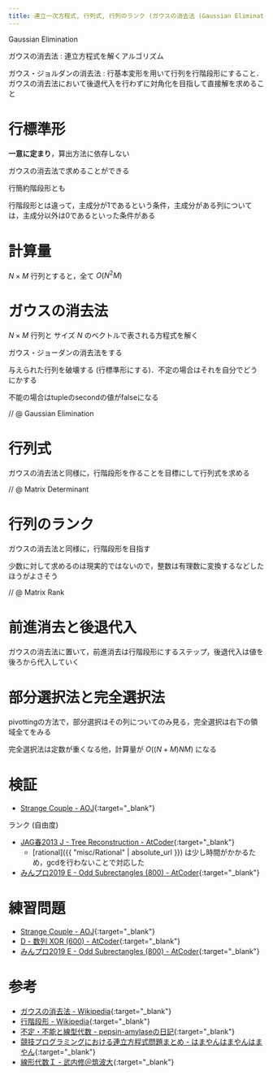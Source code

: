 ```yaml
---
title: 連立一次方程式, 行列式, 行列のランク (ガウスの消去法 (Gaussian Elimination) )
---
```


Gaussian Elimination

ガウスの消去法 : 連立方程式を解くアルゴリズム

ガウス・ジョルダンの消去法 : 行基本変形を用いて行列を行階段形にすること．ガウスの消去法において後退代入を行わずに対角化を目指して直接解を求めること
 
# 行標準形

**一意に定まり**，算出方法に依存しない

ガウスの消去法で求めることができる

行簡約階段形とも

行階段形とは違って，主成分が1であるという条件，主成分がある列については，主成分以外は0であるといった条件がある

# 計算量

$N \times M$ 行列とすると，全て $O(N^2M)$

# ガウスの消去法

$N \times M$ 行列と サイズ $N$ のベクトルで表される方程式を解く

ガウス・ジョーダンの消去法をする

与えられた行列を破壊する (行標準形にする)．不定の場合はそれを自分でどうにかする

不能の場合はtupleのsecondの値がfalseになる

// @ Gaussian Elimination

# 行列式

ガウスの消去法と同様に，行階段形を作ることを目標にして行列式を求める

// @ Matrix Determinant

# 行列のランク

ガウスの消去法と同様に，行階段形を目指す

少数に対して求めるのは現実的ではないので，整数は有理数に変換するなどしたほうがよさそう

// @ Matrix Rank

# 前進消去と後退代入

ガウスの消去法に置いて，前進消去は行階段形にするステップ，後退代入は値を後ろから代入していく

# 部分選択法と完全選択法

pivottingの方法で，部分選択はその列についてのみ見る，完全選択は右下の領域全てをみる

完全選択法は定数が重くなる他，計算量が $O((N + M)NM)$ になる

# 検証

* [Strange Couple - AOJ](http://judge.u-aizu.ac.jp/onlinejudge/review.jsp?rid=3349472#1){:target="_blank"}<!--_-->

ランク (自由度)

* [JAG春2013 J - Tree Reconstruction - AtCoder](https://atcoder.jp/contests/jag2013spring/submissions/4068497){:target="_blank"}<!--_-->
  * [rational]({{ "misc/Rational" | absolute_url }}) は少し時間がかかるため，gcdを行わないことで対応した
* [みんプロ2019 E - Odd Subrectangles (800) - AtCoder](https://atcoder.jp/contests/yahoo-procon2019-qual/submissions/4226187){:target="_blank"}<!--_-->

# 練習問題

* [Strange Couple - AOJ](http://judge.u-aizu.ac.jp/onlinejudge/description.jsp?id=2171){:target="_blank"}<!--_-->
* [D - 数列 XOR (600) - AtCoder](https://beta.atcoder.jp/contests/bitflyer2018-final-open/tasks/bitflyer2018_final_d){:target="_blank"}<!--_-->
* [みんプロ2019 E - Odd Subrectangles (800) - AtCoder](https://atcoder.jp/contests/yahoo-procon2019-qual/tasks/yahoo_procon2019_qual_e){:target="_blank"}<!--_-->

# 参考

* [ガウスの消去法 - Wikipedia](https://ja.wikipedia.org/wiki/ガウスの消去法){:target="_blank"}<!--_-->
* [行階段形 - Wikipedia](https://ja.wikipedia.org/wiki/行階段形){:target="_blank"}<!--_-->
* [不定・不能と線型代数 - pepsin-amylaseの日記](https://topcoder.g.hatena.ne.jp/pepsin-amylase/20131203/1385984601){:target="_blank"}<!--_-->
* [競技プログラミングにおける連立方程式問題まとめ - はまやんはまやんはまやん](https://www.hamayanhamayan.com/entry/2017/03/15/221719){:target="_blank"}<!--_-->
* [線形代数Ｉ - 武内修＠筑波大](https://dora.bk.tsukuba.ac.jp/~takeuchi/?線形代数Ｉ){:target="_blank"}<!--_-->

